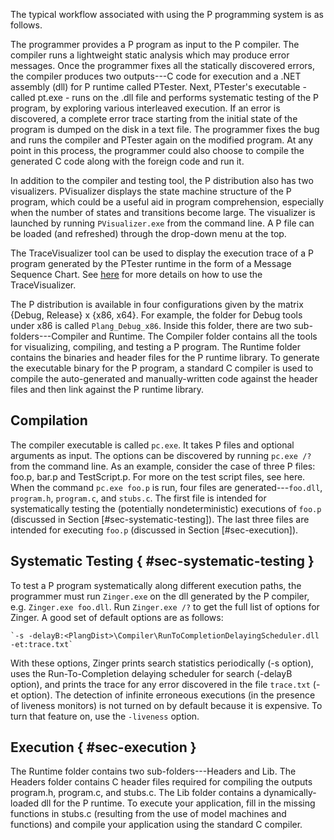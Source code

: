 The typical workflow associated with using the P programming system is as follows.

The programmer provides a P program as input to the P compiler.
The compiler runs a lightweight static analysis which may produce
error messages.
Once the programmer fixes all the statically discovered errors, the compiler
produces two outputs---C code for execution and a .NET assembly (dll) for P runtime called PTester.
Next, PTester's executable - called pt.exe - runs on the .dll file and performs systematic testing of the P program, by exploring various interleaved execution.
If an error is discovered, a complete error trace starting from the initial 
state of the program is dumped on the disk in a text file.
The programmer fixes the bug and runs the compiler and PTester again on the modified 
program.
At any point in this process, the programmer could also choose to compile the 
generated C code along with the foreign code and run it. 

In addition to the compiler and testing tool, the P distribution also has two visualizers.
PVisualizer displays the state machine structure of the P program, which could be a useful aid in program comprehension, especially when
the number of states and transitions become large.
The visualizer is launched by running `PVisualizer.exe` from the command line.
A P file can be loaded (and refreshed) through the drop-down menu at the top.

The TraceVisualizer tool can be used to display the execution trace of a 
P program generated by the PTester runtime in the form of a Message Sequence Chart. 
See [here](https://github.com/p-org/TraceVisualizer) for more details on how to use the TraceVisualizer.

The P distribution is available in four configurations given by the matrix 
{Debug, Release} x {x86, x64}.
For example, the folder for Debug tools under x86 is called `Plang_Debug_x86`.
Inside this folder, there are two sub-folders---Compiler and Runtime.
The Compiler folder contains all the tools for visualizing, compiling, 
and testing a P program.
The Runtime folder contains the binaries and header files for the P runtime 
library. 
To generate the executable binary for the P program, a standard C compiler is 
used to compile the auto-generated and manually-written code 
against the header files and then link against the P runtime library. 

## Compilation
The compiler executable is called `pc.exe`.
It takes P files and optional arguments as input.
The options can be discovered by running `pc.exe /?` from the command line.
As an example, consider the case of three P files: foo.p, bar.p and TestScript.p.
For more on the test script files, see here.
When the command `pc.exe foo.p` is run, four files are generated---`foo.dll`,
`program.h`, `program.c`, and `stubs.c`.
The first file is intended for systematically testing the 
(potentially nondeterministic) executions of `foo.p` 
(discussed in Section [#sec-systematic-testing]).
The last three files are intended for executing `foo.p` (discussed in Section [#sec-execution]).

## Systematic Testing { #sec-systematic-testing }
To test a P program systematically along different execution paths, the programmer
must run `Zinger.exe` on the dll generated by the P compiler, e.g.
`Zinger.exe foo.dll`.
Run `Zinger.exe /?` to get the full list of options for Zinger.
A good set of default options are as follows: 

    `-s -delayB:<PlangDist>\Compiler\RunToCompletionDelayingScheduler.dll -et:trace.txt`
    
With these options, Zinger prints search statistics 
periodically (-s option),
uses the Run-To-Completion delaying scheduler for search (-delayB option),
and prints the trace for any error discovered in the file 
`trace.txt` (-et option). 
The detection of infinite erroneous executions (in the presence of liveness monitors)
is not turned on by default because it is expensive.
To turn that feature on, use the `-liveness` option.

## Execution { #sec-execution }
The Runtime folder contains two sub-folders---Headers and Lib.
The Headers folder contains C header files required for 
compiling the outputs program.h, program.c, and stubs.c.
The Lib folder contains a dynamically-loaded dll for the P
runtime.
To execute your application, fill in the missing functions in 
stubs.c (resulting from the use of model machines and functions)
and compile your application using the standard C compiler.
  